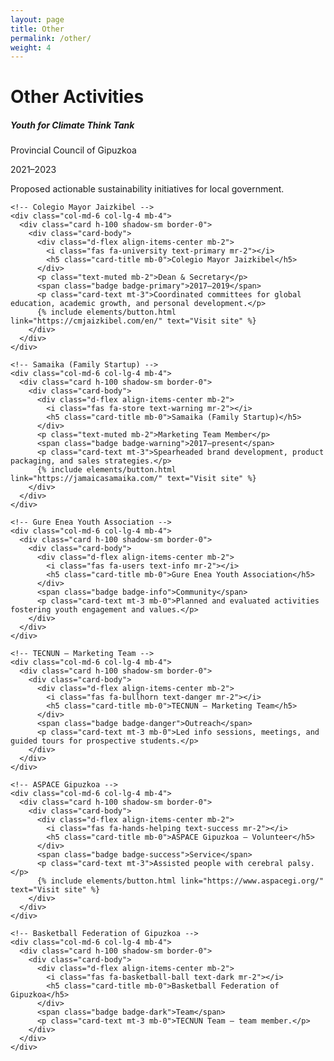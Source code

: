 ```yaml
---
layout: page
title: Other
permalink: /other/
weight: 4
---
```


# Other Activities

<div class="container-fluid px-0">
  <div class="row">
    <!-- Youth for Climate Think Tank -->
    <div class="col-md-6 col-lg-4 mb-4">
      <div class="card h-100 shadow-sm border-0">
        <div class="card-body">
          <div class="d-flex align-items-center mb-2">
            <i class="fas fa-leaf text-success mr-2"></i>
            <h5 class="card-title mb-0">Youth for Climate Think Tank</h5>
          </div>
          <p class="text-muted mb-2">Provincial Council of Gipuzkoa</p>
          <span class="badge badge-success">2021–2023</span>
          <p class="card-text mt-3 mb-0">Proposed actionable sustainability initiatives for local government.</p>
        </div>
      </div>
    </div>

    <!-- Colegio Mayor Jaizkibel -->
    <div class="col-md-6 col-lg-4 mb-4">
      <div class="card h-100 shadow-sm border-0">
        <div class="card-body">
          <div class="d-flex align-items-center mb-2">
            <i class="fas fa-university text-primary mr-2"></i>
            <h5 class="card-title mb-0">Colegio Mayor Jaizkibel</h5>
          </div>
          <p class="text-muted mb-2">Dean & Secretary</p>
          <span class="badge badge-primary">2017–2019</span>
          <p class="card-text mt-3">Coordinated committees for global education, academic growth, and personal development.</p>
          {% include elements/button.html link="https://cmjaizkibel.com/en/" text="Visit site" %}
        </div>
      </div>
    </div>

    <!-- Samaika (Family Startup) -->
    <div class="col-md-6 col-lg-4 mb-4">
      <div class="card h-100 shadow-sm border-0">
        <div class="card-body">
          <div class="d-flex align-items-center mb-2">
            <i class="fas fa-store text-warning mr-2"></i>
            <h5 class="card-title mb-0">Samaika (Family Startup)</h5>
          </div>
          <p class="text-muted mb-2">Marketing Team Member</p>
          <span class="badge badge-warning">2017–present</span>
          <p class="card-text mt-3">Spearheaded brand development, product packaging, and sales strategies.</p>
          {% include elements/button.html link="https://jamaicasamaika.com/" text="Visit site" %}
        </div>
      </div>
    </div>

    <!-- Gure Enea Youth Association -->
    <div class="col-md-6 col-lg-4 mb-4">
      <div class="card h-100 shadow-sm border-0">
        <div class="card-body">
          <div class="d-flex align-items-center mb-2">
            <i class="fas fa-users text-info mr-2"></i>
            <h5 class="card-title mb-0">Gure Enea Youth Association</h5>
          </div>
          <span class="badge badge-info">Community</span>
          <p class="card-text mt-3 mb-0">Planned and evaluated activities fostering youth engagement and values.</p>
        </div>
      </div>
    </div>

    <!-- TECNUN — Marketing Team -->
    <div class="col-md-6 col-lg-4 mb-4">
      <div class="card h-100 shadow-sm border-0">
        <div class="card-body">
          <div class="d-flex align-items-center mb-2">
            <i class="fas fa-bullhorn text-danger mr-2"></i>
            <h5 class="card-title mb-0">TECNUN — Marketing Team</h5>
          </div>
          <span class="badge badge-danger">Outreach</span>
          <p class="card-text mt-3 mb-0">Led info sessions, meetings, and guided tours for prospective students.</p>
        </div>
      </div>
    </div>

    <!-- ASPACE Gipuzkoa -->
    <div class="col-md-6 col-lg-4 mb-4">
      <div class="card h-100 shadow-sm border-0">
        <div class="card-body">
          <div class="d-flex align-items-center mb-2">
            <i class="fas fa-hands-helping text-success mr-2"></i>
            <h5 class="card-title mb-0">ASPACE Gipuzkoa — Volunteer</h5>
          </div>
          <span class="badge badge-success">Service</span>
          <p class="card-text mt-3">Assisted people with cerebral palsy.</p>
          {% include elements/button.html link="https://www.aspacegi.org/" text="Visit site" %}
        </div>
      </div>
    </div>

    <!-- Basketball Federation of Gipuzkoa -->
    <div class="col-md-6 col-lg-4 mb-4">
      <div class="card h-100 shadow-sm border-0">
        <div class="card-body">
          <div class="d-flex align-items-center mb-2">
            <i class="fas fa-basketball-ball text-dark mr-2"></i>
            <h5 class="card-title mb-0">Basketball Federation of Gipuzkoa</h5>
          </div>
          <span class="badge badge-dark">Team</span>
          <p class="card-text mt-3 mb-0">TECNUN Team — team member.</p>
        </div>
      </div>
    </div>
  </div>
</div>
